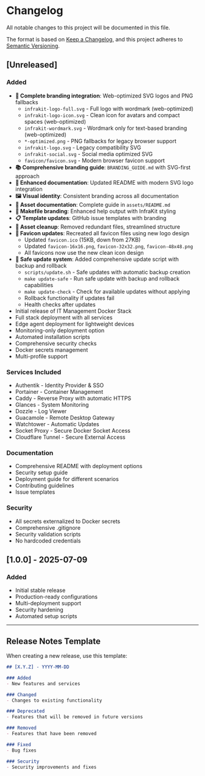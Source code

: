 # Changelog

All notable changes to this project will be documented in this file.

The format is based on [Keep a Changelog](https://keepachangelog.com/en/1.0.0/),
and this project adheres to [Semantic Versioning](https://semver.org/spec/v2.0.0.html).

## [Unreleased]

### Added
- **🎨 Complete branding integration**: Web-optimized SVG logos and PNG fallbacks
  - `infrakit-logo-full.svg` - Full logo with wordmark (web-optimized)
  - `infrakit-logo-icon.svg` - Clean icon for avatars and compact spaces (web-optimized)
  - `infrakit-wordmark.svg` - Wordmark only for text-based branding (web-optimized)
  - `*-optimized.png` - PNG fallbacks for legacy browser support
  - `infrakit-logo.svg` - Legacy compatibility SVG
  - `infrakit-social.svg` - Social media optimized SVG
  - `favicon/favicon.svg` - Modern browser favicon support
- **📚 Comprehensive branding guide**: `BRANDING_GUIDE.md` with SVG-first approach
- **🎯 Enhanced documentation**: Updated README with modern SVG logo integration
- **🖼️ Visual identity**: Consistent branding across all documentation
- **📝 Asset documentation**: Complete guide in `assets/README.md`
- **🎨 Makefile branding**: Enhanced help output with InfraKit styling
- **📋 Template updates**: GitHub issue templates with branding
- **🧹 Asset cleanup**: Removed redundant files, streamlined structure
- **🎯 Favicon updates**: Recreated all favicon files using new logo design
  - Updated `favicon.ico` (15KB, down from 27KB)
  - Updated `favicon-16x16.png`, `favicon-32x32.png`, `favicon-48x48.png`
  - All favicons now use the new clean icon design
- **🔄 Safe update system**: Added comprehensive update script with backup and rollback
  - `scripts/update.sh` - Safe updates with automatic backup creation
  - `make update-safe` - Run safe update with backup and rollback capabilities
  - `make update-check` - Check for available updates without applying
  - Rollback functionality if updates fail
  - Health checks after updates
- Initial release of IT Management Docker Stack
- Full stack deployment with all services
- Edge agent deployment for lightweight devices
- Monitoring-only deployment option
- Automated installation scripts
- Comprehensive security checks
- Docker secrets management
- Multi-profile support

### Services Included
- Authentik - Identity Provider & SSO
- Portainer - Container Management
- Caddy - Reverse Proxy with automatic HTTPS
- Glances - System Monitoring
- Dozzle - Log Viewer
- Guacamole - Remote Desktop Gateway
- Watchtower - Automatic Updates
- Socket Proxy - Secure Docker Socket Access
- Cloudflare Tunnel - Secure External Access

### Documentation
- Comprehensive README with deployment options
- Security setup guide
- Deployment guide for different scenarios
- Contributing guidelines
- Issue templates

### Security
- All secrets externalized to Docker secrets
- Comprehensive .gitignore
- Security validation scripts
- No hardcoded credentials

## [1.0.0] - 2025-07-09

### Added
- Initial stable release
- Production-ready configurations
- Multi-deployment support
- Security hardening
- Automated setup scripts

---

## Release Notes Template

When creating a new release, use this template:

```markdown
## [X.Y.Z] - YYYY-MM-DD

### Added
- New features and services

### Changed
- Changes to existing functionality

### Deprecated
- Features that will be removed in future versions

### Removed
- Features that have been removed

### Fixed
- Bug fixes

### Security
- Security improvements and fixes
```
